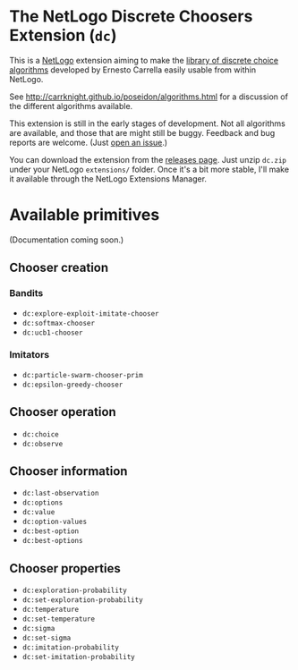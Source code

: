 # The NetLogo Discrete Choosers Extension (`dc`)

This is a [NetLogo](http://ccl.northwestern.edu/netlogo/) extension aiming to make the [library of discrete choice algorithms](https://github.com/CarrKnight/discrete-choosers) developed by Ernesto Carrella easily usable from within NetLogo.

See http://carrknight.github.io/poseidon/algorithms.html for a discussion of the different algorithms available.

This extension is still in the early stages of development. Not all algorithms are available, and those that are might still be buggy. Feedback and bug reports are welcome. (Just [open an issue](https://github.com/nicolaspayette/DiscreteChoosersExtension/issues).)

You can download the extension from the [releases page](https://github.com/nicolaspayette/DiscreteChoosersExtension/releases). Just unzip `dc.zip` under your NetLogo `extensions/` folder. Once it's a bit more stable, I'll make it available through the NetLogo Extensions Manager.

# Available primitives

(Documentation coming soon.)

## Chooser creation

### Bandits

* `dc:explore-exploit-imitate-chooser`
* `dc:softmax-chooser`
* `dc:ucb1-chooser`

### Imitators

* `dc:particle-swarm-chooser-prim`
* `dc:epsilon-greedy-chooser`

## Chooser operation

* `dc:choice`
* `dc:observe`

## Chooser information

* `dc:last-observation`
* `dc:options`
* `dc:value`
* `dc:option-values`
* `dc:best-option`
* `dc:best-options`

## Chooser properties

* `dc:exploration-probability`
* `dc:set-exploration-probability`
* `dc:temperature`
* `dc:set-temperature`
* `dc:sigma`
* `dc:set-sigma`
* `dc:imitation-probability`
* `dc:set-imitation-probability`

